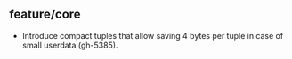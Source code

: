 ## feature/core

* Introduce compact tuples that allow saving 4 bytes per tuple 
  in case of small userdata (gh-5385).
